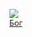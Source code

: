 ![](/books/prose_rus_classic/Михаил%20Арцыбашев/Бог.jpg)  
[Бог](/books/prose_rus_classic/Михаил%20Арцыбашев/Бог)

